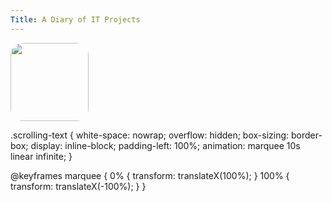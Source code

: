 ```yaml
---
Title: A Diary of IT Projects
---
```

<img src="https://avatars.githubusercontent.com/u/175522457?v=4" width="125" height="125" style="border-radius: 20px;">

<span style="background-image: url('https://avatars.githubusercontent.com/u/175522457?v=4'); font-size: 40pt"></span>
 
.scrolling-text {
  white-space: nowrap;
  overflow: hidden;
  box-sizing: border-box;
  display: inline-block;
  padding-left: 100%;
  animation: marquee 10s linear infinite;
}

@keyframes marquee {
  0% {
    transform: translateX(100%);
  }
  100% {
    transform: translateX(-100%);
  }
}
